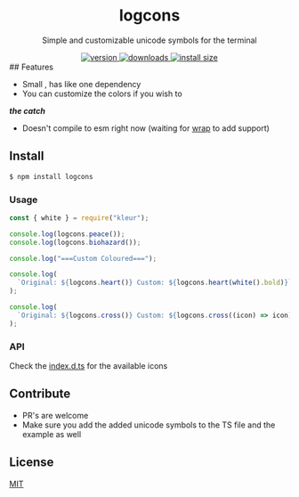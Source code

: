 <h1 align="center">
  logcons
</h1>

<p align="center">
  Simple and customizable unicode symbols for the terminal
</p>

<div align="center">
  <a href="https://npmjs.org/package/logcons">
    <img src="https://flat.badgen.now.sh/npm/v/logcons" alt="version" />
  </a>
  <a href="https://npmjs.org/package/logcons">
    <img src="https://flat.badgen.now.sh/npm/dm/logcons" alt="downloads" />
  </a>
  <a href="https://packagephobia.now.sh/result?p=logcons">
    <img src="https://badgen.net/packagephobia/install/logcons" alt="install size" />
  </a>
</div>
## Features

- Small , has like one dependency
- You can customize the colors if you wish to

**_the catch_**

- Doesn't compile to esm right now (waiting for [wrap](https://github.com/barelyhuman/wrap) to add support)

## Install

```sh
$ npm install logcons
```

### Usage

```js
const { white } = require("kleur");

console.log(logcons.peace());
console.log(logcons.biohazard());

console.log("===Custom Coloured===");

console.log(
  `Original: ${logcons.heart()} Custom: ${logcons.heart(white().bold)}`
);

console.log(
  `Original: ${logcons.cross()} Custom: ${logcons.cross((icon) => icon)}`
);
```

### API

Check the [index.d.ts](index.d.ts) for the available icons

## Contribute

- PR's are welcome
- Make sure you add the added unicode symbols to the TS file and the example as well

## License

[MIT](LICENSE)
